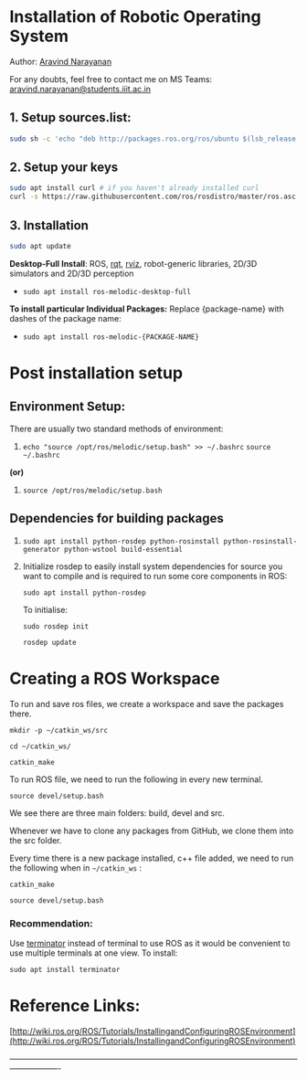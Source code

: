 # Installation of Robotic Operating System

Author: [Aravind Narayanan](https://github.com/aravind-3105) 

For any doubts, feel free to contact me on MS Teams: aravind.narayanan@students.iiit.ac.in

## 1. Setup sources.list:

```bash
sudo sh -c 'echo "deb http://packages.ros.org/ros/ubuntu $(lsb_release -sc) main" > /etc/apt/sources.list.d/ros-latest.list'
```

## 2. Setup your keys

```bash
sudo apt install curl # if you haven't already installed curl
curl -s https://raw.githubusercontent.com/ros/rosdistro/master/ros.asc | sudo apt-key add -
```

## 3. Installation

```bash
sudo apt update
```

**Desktop-Full Install**: ROS, [rqt](http://wiki.ros.org/rqt), [rviz](http://wiki.ros.org/rviz), robot-generic libraries, 2D/3D simulators and 2D/3D perception

- `sudo apt install ros-melodic-desktop-full`

**To install particular Individual Packages:** Replace {package-name} with dashes of the package name:

- `sudo apt install ros-melodic-{PACKAGE-NAME}`

# Post installation setup

## Environment Setup:

There are usually two standard methods of environment:

1. `echo "source /opt/ros/melodic/setup.bash" >> ~/.bashrc`
`source ~/.bashrc`

**(or)**

1. `source /opt/ros/melodic/setup.bash`

## **Dependencies for building packages**

1. `sudo apt install python-rosdep python-rosinstall python-rosinstall-generator python-wstool build-essential`
2. Initialize rosdep to easily install system dependencies for source you want to compile and is required to run some core components in ROS:
    
    `sudo apt install python-rosdep`
    
    To initialise:
    
    `sudo rosdep init`
    
    `rosdep update`
    

# Creating a ROS Workspace

To run and save ros files, we create a workspace and save the packages there.

`mkdir -p ~/catkin_ws/src`

`cd ~/catkin_ws/`

`catkin_make`

To run ROS file, we need to run the following in every new terminal.

`source devel/setup.bash`

We see there are three main folders: build, devel and src.

Whenever we have to clone any packages from GitHub, we clone them into the src folder.

Every time there is a new package installed, c++ file added, we need to run the following when in `~/catkin_ws` :

`catkin_make`

`source devel/setup.bash`

### Recommendation:

Use [terminator](https://www.geeksforgeeks.org/terminator-a-linux-terminal-emulator/) instead of terminal to use ROS as it would be convenient to use multiple terminals at one view. To install:

`sudo apt install terminator`

# Reference Links:

[http://wiki.ros.org/ROS/Tutorials/InstallingandConfiguringROSEnvironment](http://wiki.ros.org/ROS/Tutorials/InstallingandConfiguringROSEnvironment)

——————————————————————————————————————————-